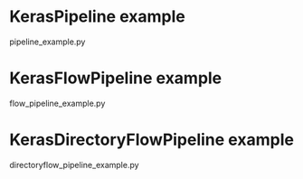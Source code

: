 # KerasPipeline example

pipeline_example.py

# KerasFlowPipeline example

flow_pipeline_example.py

# KerasDirectoryFlowPipeline example

directoryflow_pipeline_example.py
